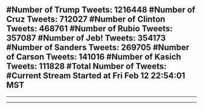 #Number of Trump Tweets: 1216448
#Number of Cruz Tweets: 712027
#Number of Clinton Tweets: 468761
#Number of Rubio Tweets: 357087
#Number of Jeb! Tweets: 354173
#Number of Sanders Tweets: 269705
#Number of Carson Tweets: 141016
#Number of Kasich Tweets: 111828
#Total Number of Tweets:  
#Current Stream Started at Fri Feb 12 22:54:01 MST
---
---
---
